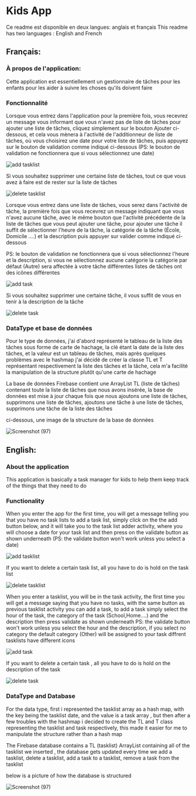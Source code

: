 # Kids App

Ce readme est disponible en deux langues: anglais et français
This readme has two languages : English and French

## Français:

### À propos de l'application:
Cette application est essentiellement un gestionnaire de tâches pour les enfants pour les aider à suivre les choses qu'ils doivent faire

### Fonctionnalité 

Lorsque vous entrez dans l'application pour la première fois, vous recevrez un message vous informant que vous n'avez pas de liste de tâches
pour ajouter une liste de tâches, cliquez simplement sur le bouton Ajouter ci-dessous, et cela vous mènera à l'activité de l'additionneur de liste de tâches, 
où vous choisirez une date pour votre liste de tâches, puis appuyez sur le bouton de validation comme indiqué ci-dessous (PS: le bouton de validation ne fonctionnera 
que si vous sélectionnez une date)

![add tasklist](https://user-images.githubusercontent.com/61503552/116823585-3bf36280-ab7d-11eb-9042-0ff3c915a2ae.gif)


Si vous souhaitez supprimer une certaine liste de tâches, tout ce que vous avez à faire est de rester sur la liste de tâches

![delete tasklist](https://user-images.githubusercontent.com/61503552/116823616-5cbbb800-ab7d-11eb-8a0a-22aa91392614.gif)



Lorsque vous entrez dans une liste de tâches, vous serez dans l'activité de tâche, la première fois que vous recevrez un message indiquant que vous n'avez aucune tâche, avec le même bouton que l'activité précédente de la liste de tâches que vous peut ajouter une tâche, pour ajouter une tâche il suffit de sélectionner l'heure de la tâche, la catégorie de la tâche (École, Domicile ....) et la description puis appuyer sur valider comme indiqué ci-dessous

PS: le bouton de validation ne fonctionnera que si vous sélectionnez l'heure et la description, si vous ne sélectionnez aucune catégorie la catégorie par défaut (Autre) sera affectée à votre tâche
différentes listes de tâches ont des icônes différentes

![add task ](https://user-images.githubusercontent.com/61503552/116823647-8aa0fc80-ab7d-11eb-86e2-2e982a8b9891.gif)



Si vous souhaitez supprimer une certaine tâche, il vous suffit de vous en tenir à la description de la tâche

![delete task](https://user-images.githubusercontent.com/61503552/116823656-942a6480-ab7d-11eb-813e-e6860c97a2bc.gif)

### DataType et base de données

Pour le type de données, j'ai d'abord représenté le tableau de la liste des tâches sous forme de carte de hachage, la clé étant la date de la liste des tâches, et la valeur est un tableau de tâches, mais après quelques problèmes avec le hashmap j'ai décidé de créer la classe TL et T représentant respectivement la liste des tâches et la tâche, cela m'a facilité la manipulation de la structure plutôt qu'une carte de hachage

La base de données Firebase contient une ArrayList TL (liste de tâches) contenant toute la liste de tâches que nous avons insérée, la base de données est mise à jour chaque fois que nous ajoutons une liste de tâches, supprimons une liste de tâches, ajoutons une tâche à une liste de tâches, supprimons une tâche de la liste des tâches

ci-dessous, une image de la structure de la base de données

![Screenshot (97)](https://user-images.githubusercontent.com/61503552/116823669-9bea0900-ab7d-11eb-8b72-ec5cabbe305d.png)














## English:
### About the application

This application is basically a task manager for kids to help them keep track of the things that they need to do 

### Functionality 

When you enter the app for the first time, you will get a message telling you that you have no task lists 
to add a task list, simply click on the the add button below, and it will take you to the task list adder activity, where you will choose a date for your task list and then press 
on the validate button as shown underneath (PS: the validate button won't work unless you select a date)

![add tasklist](https://user-images.githubusercontent.com/61503552/116823585-3bf36280-ab7d-11eb-9042-0ff3c915a2ae.gif)



If you want to delete a certain task list, all you have to do is hold on the task list 


![delete tasklist](https://user-images.githubusercontent.com/61503552/116823616-5cbbb800-ab7d-11eb-8a0a-22aa91392614.gif)


When you enter a tasklist, you will be in the task activity, the first time you will get a message saying that you have no tasks, with the same button as previous tasklist activity you
can add a task, to add a task simply select the hour of the task, the category of the task (School,Home....) and the description then press validate as shown underneath
PS: the validate button won't work unless you select the hour and the description, if you select no category the default category (Other) will be assigned to your task 
diffrent tasklists have different icons

![add task ](https://user-images.githubusercontent.com/61503552/116823647-8aa0fc80-ab7d-11eb-86e2-2e982a8b9891.gif)

If you want to delete a certain task , all you have to do is hold on the description of the task


![delete task](https://user-images.githubusercontent.com/61503552/116823656-942a6480-ab7d-11eb-813e-e6860c97a2bc.gif)


### DataType and Database 

For the data type, first i represented the tasklist array as a hash map, with the key being the tasklist date, and the value is a task array , but then after a few troubles with the 
hashmap i decided to create the TL and T class representing the tasklist and task respectively, this made it easier for me to manipulate the structure rather than a hash map


The Firebase database contains a TL (tasklist) ArrayList containing all of the tasklist we inserted , the database gets updated every time we add a tasklist, delete a tasklist, add a task to a tasklist, remove a task from the tasklist

below is a picture of how the database is structured

![Screenshot (97)](https://user-images.githubusercontent.com/61503552/116823669-9bea0900-ab7d-11eb-8b72-ec5cabbe305d.png)






